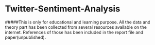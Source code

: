 # Twitter-Sentiment-Analysis

#####This is only for educational and learning purpose.
All the data and theory part has been collected from several resources available on the internet.
References of those has been included in the report file and paper(unpublished).
